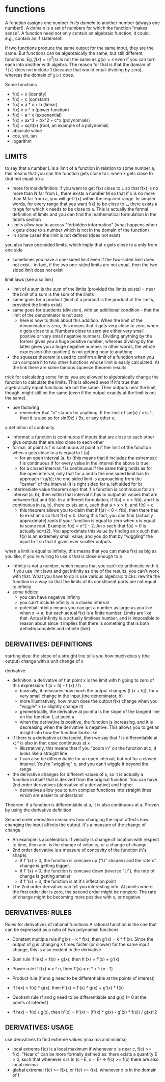 # functions
A function assigns one number *in its domain* to another number (always one number!). A domain is a set of numbers for which the function "makes sense". A function need not only contain an algebraic function, it could, e.g., contain an if statement.

If two functions produce the same output for the same input, they are the same. But functions can be algebraically the same, but still different functions. Eg, $f(x) = (x^2) / x$ is not the same as $g(x) = x$ even if you can turn each into another with algebra. The reason for that is that the domain of `f(x)` does not include 1 (because that would entail dividing by zero), whereas the domain of `g(x)` does.

Some functions

- f(x) = x (identity)
- f(x) = c (constant)
- f(x) = a * x + b (linear)
- f(x) = x ^ n (power function)
- f(x) = a ^ x (exponential)
- f(x) = a*x^3 + b*x^2 + c*x (polynomials)
- f(x) = sqrt(x) (root, an example of a polynomial)
- absolute value
- cos, sin, tan
- logarithm

LIMITS
------------------------------------------------------------------------------------------------------------------------------------------------------------------------

to say that a number L is a limit of a function in relation to some number a, this means that you can the function gets close to L when x gets close to (but not equal to) a

- more formal definition: if you want to get f(x) close to L so that f(x) is no more than N far from L, there exists a number M so that if x is no more than M far from a, you will get f(x) within the required range. In simpler words, for every range that you want f(x) to be close to L, there exists a range for which x needs to be close to a. This is actually the formal definition of limits and you can find the mathematical formulation in the tidbits section
- limits allow you to access "forbidden information" (what happens when x gets close to a number which is not in the domain of the function)
- in some cases the limit is not defined (does not exist)

you also have one-sided limits, which imply that x gets close to a only from one side

- sometimes you have a one-sided limit even if the two-sided limit does not exist - in fact, if the two one-sided limits are not equal, then the two sided limit does not exist

limit laws (see also link)

- limit of a sum is the sum of the limits (provided the limits exists)  =  near the limit of a sum is the sum of the limits
- same goes for a product (limit of a product is the product of the limits, provided the limits exist)
- same goes for quotients (division), with an additional condition - that the limit of the denominator is not zero
    - here is how to think about this addition. When the limit of the denominator is zero, this means that it gets very close to zero, when x gets close to a. Numbers close to zero are either very small positive or very small negative numbers. Dividing anything by the former gives you a huge positive number, whereas dividing by the latter gives you a huge negative number. In other words, the whole expression (the quotient) is not getting near to anything
- the squeeze theorem is used to confirm a limit of a function when you can compare it to two other functions whose limit is easily calculated. At the link there are some famous squeeze theorem results

trick for calculating some limits: you are allowed to algebraically change the function to calculate the limits. This is allowed even if it's true that algebraically equal functions are not the same. Their outputs near the limit, though, might still be the same (even if the output exactly at the limit is not the same).

- use factoring
    - remember that "x" stands for anything. If the limit of sin(x) / x is 1, then it is also so for sin(9x) / 9x, or any other x.

a definition of continuity

- informal: a function is continuous if inputs that are close to each other give outputs that are also close to each other
- formal, at point a: f is continuous at point a if the limit of the function when x gets close to a is equal to f (a)
    - for an open interval (a, b) (this means that it includes the extremes): f is continuous if for every value in the interval the above is true
    - for a closed interval: f is continuous if the same thing holds as for the open interval, only that for a and b the one sided limit has to approach f (a/b); the one sided limit is approaching from the "center" of the interval (it is right sided for a, left sided for b)
- intermediate value theorem says that if a function is continuous for an interval (a, b), then within that interval it has to output all values that are between f(a) and f(b). In a different formulation, if f(a) > c > f(b), and f is continuous in (a, b), there exists an x, such that a > x > b, and f(x) = c
    - this theorem allows you to claim that if f(a) < 0 < f(b), then there has to exist an x so that f(x) = 0. Using this fact, you can find (actually approximate) roots if your function is equal to zero when x is equal to some root. Example: f(x) = x^2 - 2. An x such that f(x) = 0 is actually sqrt(2). You approximate this value by finding an x such that f(x) is an extremely small value, and you do that by "wiggling" the input to f so that it gives ever smaller outputs.

when a limit is equal to infinity, this means that you can make f(x) as big as you like, if you're willing to use x that is close enough to a

- infinity is not a number, which means that you can't do arithmetic with it. If you use limit laws and get infinity as one of the results, you can't work with that. What you have to do is use various algebraic tricks: rewrite the function in a way so that the limits of its constituent parts are not equal to infinity
- some tidbits:
    - you can have negative infinity
    - you can't include infinity in a closed interval
    - potential infinity means you can get a number as large as you like when x -> a, but each actual f(x) is a finite number. Limits are like that. Actual infinity is a actually limitless number, and is impossible to reason about since it implies that there is something that is both definite/complete and infinite (link)

DERIVATIVES: DEFINITIONS
------------------------------------------------------------------------------------------------------------------------------------------------------------------------

starting idea: the slope of a straight line tells you how much does y (the output) change with a unit change of x

derivative:

- definition: a derivative of f at point x is the limit with h going to zero of this expression: f (x + h) - f (x) / h
    - basically, it measures how much the output changes (f (x + h)), for a very small change in the input (the denominator, h)
    - more illustratively, how much does the output f(x) change when you "wiggle" x (= slightly change it)
    - geometrically, the derivative at point a is the slope of the tangent line on the function f, at point a
    - when the derivative is positive, the function is increasing, and it is decreasing when the derivative is negative. This allows you to get an insight into how the function looks like
- if there is a derivative at that point, then we say that f is differentiable at x; f is also in that case continuous at x
    - illustratively, this means that if you "zoom in" on the function at x, it looks like a straight line
    - f can also be differentiable for an open interval, but not for a closed interval. You're "wiggling" x, and you can't wiggle it beyond the range
- the derivative changes for different values of x, so it is actually a function in itself that is derived from the original function. You can have 2nd order derivatives (derivative of a derivative) and higher.
    - derivatives allow you to turn complex functions into straight lines which are easier to understand

Theorem: if a function is differentiable at a, it is also continuous at a. Proven by using the derivative definition

Second order derivative measures how changing the input affects how changing the input affects the output. It's a measure of the change of change.

- An example is acceleration. If velocity is change of location with respect to time, then acc. is the change of velocity, or a change of change.
- 2nd order derivative is a measure of concavity of the function (it's shape).
    - if f''(x) > 0, the function is concave up ("U" shaped) and the rate of change is getting bigger.
    - if f''(x) < 0,  the function is concave down (reverse "U"), the rate of change is getting smaller
    - if f''(x) = 0, the function is at it's inflection point
- The 2nd order derivative can tell you interesting info. At points where the first order der is zero, the second order might be nonzero. The rate of change might be becoming more positive with x, or negative

DERIVATIVES: RULES
------------------------------------------------------------------------------------------------------------------------------------------------------------------------

Rules for derivatives of rational functions
A rational function is the one that can be expressed as a ratio of two polynomial functions

- Constant multiple rule
if g(x) = k * f(x), then g'(x) = k * f'(x). Since the output of g is changing k times faster (or slower) for the same input change, this is also evident in the derivative

- Sum rule
if h(x) = f(x) + g(x), then h'(x) = f'(x) + g'(x)

- Power rule
if f(x) = x ^ n, then f'(x) = n * x ^ (n - 1)

- Product rule (f and g need to be differentiable at the points of interest)
- if h(x) = f(x) * g(x), then h'(x) = f'(x) * g(x) + g'(x) * f(x)

- Quotient rule (f and g need to be differentiable and g(x) != 0 at the points of interest)
- if h(x) = f(x) / g(x), then h'(x) = h'(x) = (f'(x) * g(x) - g'(x) * f(x)) / g(x)^2

DERIVATIVES: USAGE
------------------------------------------------------------------------------------------------------------------------------------------------------------------------

use derivatives to find extreme values (maxima and minima)

- local extrema
f(c) is a local maximum if whenever x is near c, f(c) >= f(x). "Near c" can be more formally defined as: there exists a quantity E > 0, such that whenever x is in (c - E, c + E) -> f(c) >= f(x)
there are also local minima
- global extrema: f(c) >= f(x), or f(c) <=  f(x), whenever x is in the domain of f